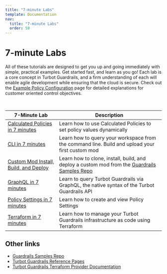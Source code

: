 ```yaml
---
title: "7-minute Labs"
template: Documentation
nav:
  title: "7-minute Labs"
  order: 50
---
```


# 7-minute Labs

All of these tutorials are designed to get you up and going immediately with simple, practical examples. Get started
fast, and learn as you go! Each lab is a core concept in Turbot Guardrails, and a firm understanding of each will enable
agile development while ensuring that the cloud is secure. Check out
the [Example Policy Configuration](guides/managing-policies/config-examples) page for detailed explanations for customer
oriented control objectives.

<br />


| 7-Minute Lab                                                      | Description                                                                                                                                                         |
|-------------------------------------------------------------------|---------------------------------------------------------------------------------------------------------------------------------------------------------------------|
| [Calculated Policies in 7 minutes](7-minute-labs/calc-policy)     | Learn how to use Calculated Policies to set policy values dynamically                                                                                               |
| [CLI in 7 minutes](7-minute-labs/cli)                             | Learn how to query your workspace from the command line. Build and upload your first custom mod                                                                     |
| [Custom Mod Install, Build, and Deploy](7-minute-labs/custom-mod) | Learn how to clone, install, build, and deploy a custom mod from the <a href="https://github.com/turbot/guardrails-samples" target="_blank">Guardrails Samples Repo</a> |
| [GraphQL in 7 minutes](7-minute-labs/graphql)                     | Learn to query Turbot Guardrails via GraphQL, the native syntax of the Turbot Guardrails API                                                                        |j
| [Policy Settings in 7 minutes](7-minute-labs/set-policy)          | Learn how to create and view Policy Settings                                                                                                                        |
| [Terraform in 7 minutes](7-minute-labs/terraform)                 | Learn how to manage your Turbot Guardrails infrastructure as code using Terraform                                                                                   |


## Other links

* <a href="https://github.com/turbot/guardrails-samples" target="_blank">Guardrails Samples Repo</a>
* <a href="/guardrails/docs/reference" target="_blank">Turbot Guardrails Reference Pages</a>
* <a href="https://registry.terraform.io/providers/turbot/turbot/latest/docs" target="_blank">Turbot Guardrails
  Terraform Provider Documentation</a>

